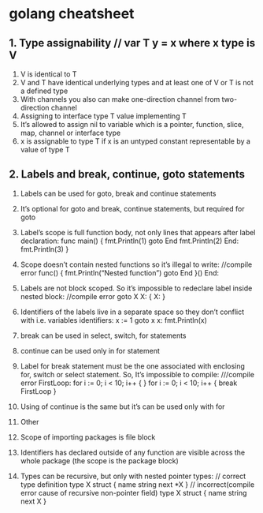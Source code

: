 # golang cheatsheet

## 1. Type assignability // var T y = x where x type is V
1. V is identical to T
2. V and T have identical underlying types and at least one of V or T is not a defined type
3. With channels you also can make one-direction channel from two-direction channel
4. Assigning to interface type T value implementing T
5. It’s allowed to assign nil to variable which is a pointer, function, slice, map, channel or interface type
6. x is assignable to type T if x is an untyped constant representable by a value of type T

## 2. Labels and break, continue, goto statements

1. Labels can be used for goto, break and continue statements
2. It’s optional for goto and break, continue statements, but required for goto
3. Label’s scope is full function body, not only lines that appears after label declaration:
    func main() {
   fmt.Println(1)
   goto End
   fmt.Println(2)
End:
   fmt.Println(3)
}
4. Scope doesn’t contain nested functions so it’s illegal to write:
    //compile error
    func() { 
       fmt.Println(“Nested function”)
       goto End
   }()
End:
5. Labels are not block scoped. So it’s impossible to redeclare label inside nested block:
//compile error
goto X
X:
   {
   X:
   }
6. Identifiers of the labels live in a separate space so they don’t conflict with i.e. variables identifiers: 
x := 1
   goto x
x:
   fmt.Println(x)
7. break can be used in select, switch, for statements
8. continue can be used only in for statement
9. Label for break statement must be the one associated with enclosing for, switch or select statement. So, It’s impossible to compile:
        ///compile error
       FirstLoop:
   for i := 0; i < 10; i++ {
   }
   for i := 0; i < 10; i++ {
       break FirstLoop
   }
10. Using of continue is the same but it’s can be used only with for 


















3. Other
1. Scope of importing packages is file block
2. Identifiers has declared outside of any function are visible across the whole package (the scope is the package block)
3. Types can be recursive, but only with nested pointer types:
    // correct type definition
type X struct {
   name string
   next *X
}
// incorrect(compile error cause of recursive non-pointer field)
type X struct {
   name string
   next X
} 








